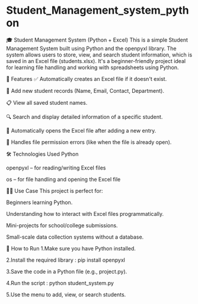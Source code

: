 # Student_Management_system_python

🎓 Student Management System (Python + Excel)
This is a simple Student Management System built using Python and the openpyxl library. The system allows users to store, view, and search student information, which is saved in an Excel file (students.xlsx). It's a beginner-friendly project ideal for learning file handling and working with spreadsheets using Python.

📌 Features
✅ Automatically creates an Excel file if it doesn't exist.

🧾 Add new student records (Name, Email, Contact, Department).

📋 View all saved student names.

🔍 Search and display detailed information of a specific student.

📂 Automatically opens the Excel file after adding a new entry.

🚫 Handles file permission errors (like when the file is already open).

🛠️ Technologies Used
Python

openpyxl – for reading/writing Excel files

os – for file handling and opening the Excel file

🧑‍🏫 Use Case
This project is perfect for:

Beginners learning Python.

Understanding how to interact with Excel files programmatically.

Mini-projects for school/college submissions.

Small-scale data collection systems without a database.

🚀 How to Run
1.Make sure you have Python installed.

2.Install the required library : pip install openpyxl

3.Save the code in a Python file (e.g., project.py).

4.Run the script : python student_system.py

5.Use the menu to add, view, or search students.

